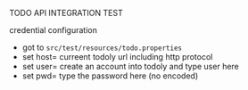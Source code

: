 TODO API INTEGRATION TEST

credential configuration
- got to `src/test/resources/todo.properties`
- set host= curreent todoly url including http protocol
- set user= create an account into todoly and type user here
- set pwd= type the password here (no encoded)